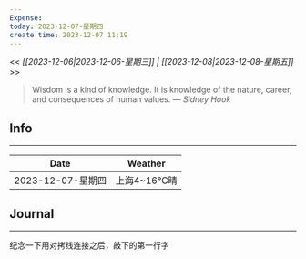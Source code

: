 ```yaml
---
Expense: 
today: 2023-12-07-星期四
create time: 2023-12-07 11:19
---
```


<< *[[2023-12-06|2023-12-06-星期三]] | [[2023-12-08|2023-12-08-星期五]]* >>


> Wisdom is a kind of knowledge. It is knowledge of the nature, career, and consequences of human values.
> — <cite>Sidney Hook</cite>


## Info
***

| Date        | Weather      | 
| ----------- | ------------ |
| 2023-12-07-星期四 |  上海4~16℃晴 |


##  Journal
***
纪念一下用对拷线连接之后，敲下的第一行字



